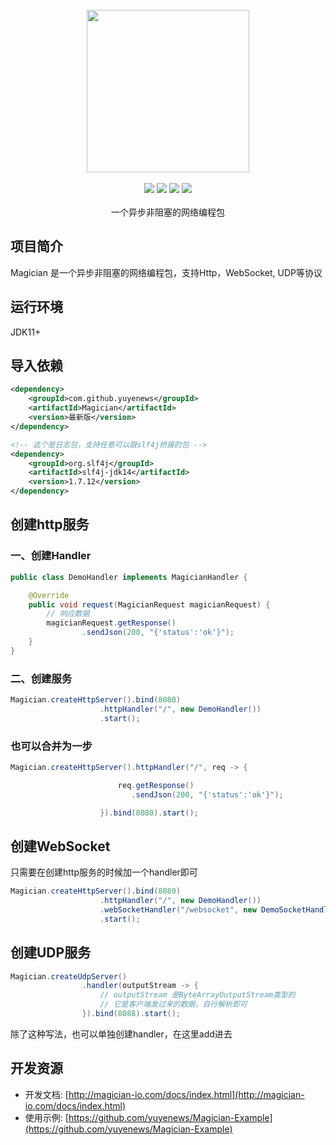 <br/>

<div align=center>
<img width="260px;" src="http://magician-io.com/img/logo-black.png"/>
</div>

<br/>

<div align=center>

<img src="https://img.shields.io/badge/licenes-MIT-brightgreen.svg"/>
<img src="https://img.shields.io/badge/jdk-11+-brightgreen.svg"/>
<img src="https://img.shields.io/badge/maven-3.5.4+-brightgreen.svg"/>
<img src="https://img.shields.io/badge/release-master-brightgreen.svg"/>

</div>
<br/>

<div align=center>
一个异步非阻塞的网络编程包
</div>


## 项目简介

Magician 是一个异步非阻塞的网络编程包，支持Http，WebSocket, UDP等协议

## 运行环境

JDK11+

## 导入依赖
```xml
<dependency>
    <groupId>com.github.yuyenews</groupId>
    <artifactId>Magician</artifactId>
    <version>最新版</version>
</dependency>

<!-- 这个是日志包，支持任意可以跟slf4j桥接的包 -->
<dependency>
    <groupId>org.slf4j</groupId>
    <artifactId>slf4j-jdk14</artifactId>
    <version>1.7.12</version>
</dependency>
```

## 创建http服务
### 一、创建Handler
```java
public class DemoHandler implements MagicianHandler {

    @Override
    public void request(MagicianRequest magicianRequest) {
        // 响应数据
        magicianRequest.getResponse()
                .sendJson(200, "{'status':'ok'}");
    }
}
```

### 二、创建服务
```java
Magician.createHttpServer().bind(8080)
                    .httpHandler("/", new DemoHandler())
                    .start();
```

### 也可以合并为一步
```java
Magician.createHttpServer().httpHandler("/", req -> {

                        req.getResponse()
                           .sendJson(200, "{'status':'ok'}");

                    }).bind(8080).start();
```

## 创建WebSocket
只需要在创建http服务的时候加一个handler即可
```java
Magician.createHttpServer().bind(8080)
                    .httpHandler("/", new DemoHandler())
                    .webSocketHandler("/websocket", new DemoSocketHandler())
                    .start();
```

## 创建UDP服务
```java
Magician.createUdpServer()
                .handler(outputStream -> {
                    // outputStream 是ByteArrayOutputStream类型的
                    // 它是客户端发过来的数据，自行解析即可
                }).bind(8088).start();
```
除了这种写法，也可以单独创建handler，在这里add进去

## 开发资源
- 开发文档: [http://magician-io.com/docs/index.html](http://magician-io.com/docs/index.html)
- 使用示例: [https://github.com/yuyenews/Magician-Example](https://github.com/yuyenews/Magician-Example)